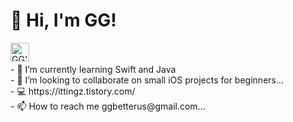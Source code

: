  <h1> 👋 Hi, I'm GG! </h1>
 <a href = "https://www.linkedin.com/in/gagyoung-shin-97b261229/"> 
    <img align="left" alt="GG's Linked in" width = "30px" src="https://iconarchive.com/download/i75878/martz90/circle/linkedin.ico"/>
</a>
 <br>
  <br>
- 🌱 I’m currently learning Swift and Java<br>
- 💞️ I’m looking to collaborate on small iOS projects for beginners...<br>
- 💻 https://ittingz.tistory.com/<br>
- 📫 How to reach me ggbetterus@gmail.com...<br>

<!---
happyduck-git/happyduck-git is a ✨ special ✨ repository because its `README.md` (this file) appears on your GitHub profile.
You can click the Preview link to take a look at your changes.
--->

